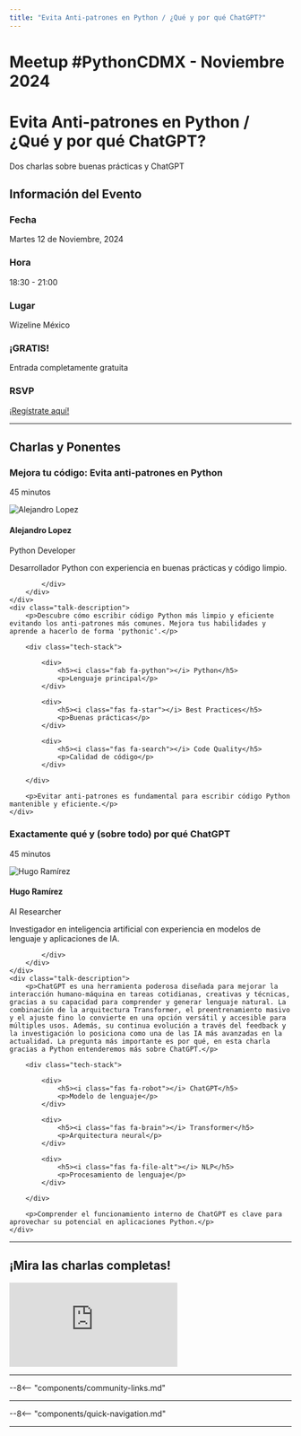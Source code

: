 ```yaml
---
title: "Evita Anti-patrones en Python / ¿Qué y por qué ChatGPT?"
---
```


# Meetup #PythonCDMX <i class="fab fa-python"></i> - Noviembre 2024

<div class="meetup-hero">
    <h1>Evita Anti-patrones en Python / ¿Qué y por qué ChatGPT?</h1>
    <p class="meetup-subtitle">Dos charlas sobre buenas prácticas y ChatGPT</p>
</div>

## Información del Evento

<div class="event-details">
    <div class="detail-card date-card">
        <h3><i class="fas fa-calendar-alt"></i> Fecha</h3>
        <p>Martes 12 de Noviembre, 2024</p>
    </div>
    <div class="detail-card time-card">
        <h3><i class="fas fa-clock"></i> Hora</h3>
        <p>18:30 - 21:00</p>
    </div>
    <div class="detail-card location-card">
        <h3><i class="fas fa-map-marker-alt"></i> Lugar</h3>
        <p>Wizeline México</p>
    </div>
    <div class="detail-card free-card">
        <h3><i class="fas fa-gift"></i> ¡GRATIS!</h3>
        <p>Entrada completamente gratuita</p>
    </div>
    <div class="detail-card rsvp-card">
        <h3><i class="fas fa-ticket-alt"></i> RSVP</h3>
        <p><a href="https://www.meetup.com/python-mexico/">¡Regístrate aquí!</a></p>
    </div>
</div>

---

## Charlas y Ponentes


<div class="talk-section">
    <div class="talk-header">
        <h3><i class="fas fa-rocket"></i> Mejora tu código: Evita anti-patrones en Python</h3>
        <p><i class="fas fa-stopwatch"></i> 45 minutos</p>
    </div>
    <div class="speaker-section">
        <div class="speaker-photo">
            <img src="/../../images/ponentes/ponentePythonCDMX.jpg" alt="Alejandro Lopez">
        </div>
        <div class="speaker-info">
            <h4>Alejandro Lopez</h4>
            <p>Python Developer</p>
            <p>Desarrollador Python con experiencia en buenas prácticas y código limpio.</p>
            <div class="speaker-links">
                
                
                
            </div>
        </div>
    </div>
    <div class="talk-description">
        <p>Descubre cómo escribir código Python más limpio y eficiente evitando los anti-patrones más comunes. Mejora tus habilidades y aprende a hacerlo de forma 'pythonic'.</p>
        
        <div class="tech-stack">
            
            <div>
                <h5><i class="fab fa-python"></i> Python</h5>
                <p>Lenguaje principal</p>
            </div>
            
            <div>
                <h5><i class="fas fa-star"></i> Best Practices</h5>
                <p>Buenas prácticas</p>
            </div>
            
            <div>
                <h5><i class="fas fa-search"></i> Code Quality</h5>
                <p>Calidad de código</p>
            </div>
            
        </div>
        
        <p>Evitar anti-patrones es fundamental para escribir código Python mantenible y eficiente.</p>
    </div>
</div>

<div class="talk-section">
    <div class="talk-header">
        <h3><i class="fas fa-rocket"></i> Exactamente qué y (sobre todo) por qué ChatGPT</h3>
        <p><i class="fas fa-stopwatch"></i> 45 minutos</p>
    </div>
    <div class="speaker-section">
        <div class="speaker-photo">
            <img src="/../../images/ponentes/ponentePythonCDMX.jpg" alt="Hugo Ramírez">
        </div>
        <div class="speaker-info">
            <h4>Hugo Ramírez</h4>
            <p>AI Researcher</p>
            <p>Investigador en inteligencia artificial con experiencia en modelos de lenguaje y aplicaciones de IA.</p>
            <div class="speaker-links">
                
                
                
            </div>
        </div>
    </div>
    <div class="talk-description">
        <p>ChatGPT es una herramienta poderosa diseñada para mejorar la interacción humano-máquina en tareas cotidianas, creativas y técnicas, gracias a su capacidad para comprender y generar lenguaje natural. La combinación de la arquitectura Transformer, el preentrenamiento masivo y el ajuste fino lo convierte en una opción versátil y accesible para múltiples usos. Además, su continua evolución a través del feedback y la investigación lo posiciona como una de las IA más avanzadas en la actualidad. La pregunta más importante es por qué, en esta charla gracias a Python entenderemos más sobre ChatGPT.</p>
        
        <div class="tech-stack">
            
            <div>
                <h5><i class="fas fa-robot"></i> ChatGPT</h5>
                <p>Modelo de lenguaje</p>
            </div>
            
            <div>
                <h5><i class="fas fa-brain"></i> Transformer</h5>
                <p>Arquitectura neural</p>
            </div>
            
            <div>
                <h5><i class="fas fa-file-alt"></i> NLP</h5>
                <p>Procesamiento de lenguaje</p>
            </div>
            
        </div>
        
        <p>Comprender el funcionamiento interno de ChatGPT es clave para aprovechar su potencial en aplicaciones Python.</p>
    </div>
</div>


---


## ¡Mira las charlas completas!
<div class="video-section">
    <div class="video-container">
        <div class="video-wrapper">
            <iframe
                src="https://www.youtube.com/embed/01V35jpDou0"
                title="Meetup PythonCDMX Noviembre 2024"
                frameborder="0"
                allow="accelerometer; autoplay; clipboard-write; encrypted-media; gyroscope; picture-in-picture; web-share"
                allowfullscreen>
            ></iframe>
        </div>
    </div>
</div>

---

--8<-- "components/community-links.md"

---

--8<-- "components/quick-navigation.md"

---

